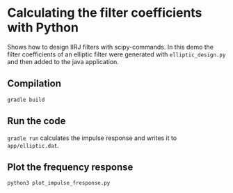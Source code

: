 # Calculating the filter coefficients with Python

Shows how to design IIRJ filters with scipy-commands. In this demo the
filter coefficients of an elliptic filter were generated with
`elliptic_design.py` and then added to the java application.

## Compilation

```
gradle build
```

## Run the code

`gradle run` calculates the impulse response and writes it
to `app/elliptic.dat`.

## Plot the frequency response

```
python3 plot_impulse_fresponse.py
```
